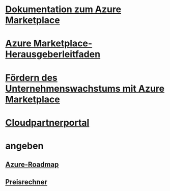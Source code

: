 # [Dokumentation zum Azure Marketplace](index.md)

# [Azure Marketplace-Herausgeberleitfaden](marketplace-publishers-guide.md)
# [Fördern des Unternehmenswachstums mit Azure Marketplace](grow-your-business-azure-marketplace.md)
# [Cloudpartnerportal](./cloud-partner-portal/cloud-partner-portal-what-is-the-cloud-partner-portal.md)
# angeben
## [Azure-Roadmap](https://azure.microsoft.com/roadmap/)
## [Preisrechner](https://azure.microsoft.com/pricing/calculator/)

